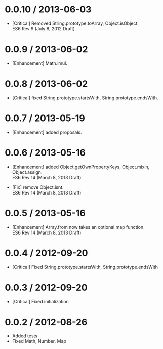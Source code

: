 # 0.0.10 / 2013-06-03
* [Critical] Removed String.prototype.toArray, Object.isObject. <br />
ES6 Rev 9 (July 8, 2012 Draft)

# 0.0.9 / 2013-06-02
* [Enhancement] Math.imul. <br />

# 0.0.8 / 2013-06-02
* [Critical] fixed String.prototype.startsWith, String.prototype.endsWith. <br />

# 0.0.7 / 2013-05-19
* [Enhancement] added proposals. <br />

# 0.0.6 / 2013-05-16
* [Enhancement] added Object.getOwnPropertyKeys, Object.mixin, Object.assign. <br />
ES6 Rev 14 (March 8, 2013 Draft)

* [Fix] remove Object.isnt. <br />
ES6 Rev 14 (March 8, 2013 Draft)

# 0.0.5 / 2013-05-16
* [Enhancement] Array.from now takes an optional map function. <br />
ES6 Rev 14 (March 8, 2013 Draft)

# 0.0.4 / 2012-09-20
* [Critical] Fixed String.prototype.startsWith, String.prototype.endsWith

# 0.0.3 / 2012-09-20
* [Critical] Fixed initialization

# 0.0.2 / 2012-08-26
* Added tests
* Fixed Math, Number, Map
